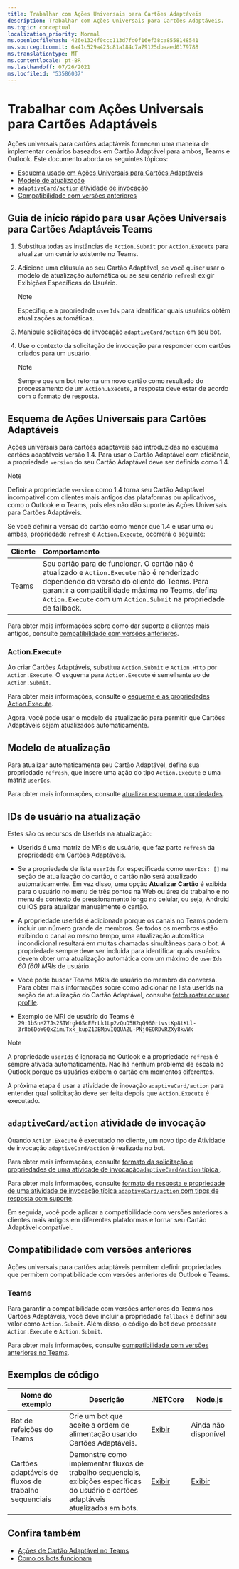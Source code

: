 ```yaml
---
title: Trabalhar com Ações Universais para Cartões Adaptáveis
description: Trabalhar com Ações Universais para Cartões Adaptáveis.
ms.topic: conceptual
localization_priority: Normal
ms.openlocfilehash: 426e1324f0ccc113d7fd0f16ef38ca8558148541
ms.sourcegitcommit: 6a41c529a423c81a184c7a79125dbaaed0179788
ms.translationtype: MT
ms.contentlocale: pt-BR
ms.lasthandoff: 07/26/2021
ms.locfileid: "53586037"
---
```

# <a name="work-with-universal-actions-for-adaptive-cards"></a>Trabalhar com Ações Universais para Cartões Adaptáveis

Ações universais para cartões adaptáveis fornecem uma maneira de implementar cenários baseados em Cartão Adaptável para ambos, Teams e Outlook. Este documento aborda os seguintes tópicos:

* [Esquema usado em Ações Universais para Cartões Adaptáveis](#schema-for-universal-actions-for-adaptive-cards)
* [Modelo de atualização](#refresh-model)
* [`adaptiveCard/action` atividade de invocação](#adaptivecardaction-invoke-activity)
* [Compatibilidade com versões anteriores](#backward-compatibility)

## <a name="quick-start-guide-to-use-universal-actions-for-adaptive-cards-in-teams"></a>Guia de início rápido para usar Ações Universais para Cartões Adaptáveis Teams

1. Substitua todas as instâncias de `Action.Submit` por `Action.Execute` para atualizar um cenário existente no Teams.
2. Adicione uma cláusula ao seu Cartão Adaptável, se você quiser usar o modelo de atualização automática ou se seu cenário `refresh` exigir Exibições Específicas do Usuário.

    >[!NOTE]
    > Especifique a propriedade `userIds` para identificar quais usuários obtêm atualizações automáticas.

3. Manipule solicitações de invocação `adaptiveCard/action` em seu bot.
4. Use o contexto da solicitação de invocação para responder com cartões criados para um usuário.

    > [!NOTE]
    > Sempre que um bot retorna um novo cartão como resultado do processamento de um `Action.Execute`, a resposta deve estar de acordo com o formato de resposta.

## <a name="schema-for-universal-actions-for-adaptive-cards"></a>Esquema de Ações Universais para Cartões Adaptáveis

Ações universais para cartões adaptáveis são introduzidas no esquema cartões adaptáveis versão 1.4. Para usar o Cartão Adaptável com eficiência, a propriedade `version` do seu Cartão Adaptável deve ser definida como 1.4.

> [!NOTE]
> Definir a propriedade `version` como 1.4 torna seu Cartão Adaptável incompatível com clientes mais antigos das plataformas ou aplicativos, como o Outlook e o Teams, pois eles não dão suporte às Ações Universais para Cartões Adaptáveis.

Se você definir a versão do cartão como menor que 1.4 e usar uma ou ambas, propriedade `refresh` e `Action.Execute`, ocorrerá o seguinte:

| Cliente | Comportamento |
| :-- | :-- |
| Teams | Seu cartão para de funcionar. O cartão não é atualizado e `Action.Execute` não é renderizado dependendo da versão do cliente do Teams. Para garantir a compatibilidade máxima no Teams, defina `Action.Execute` com um `Action.Submit` na propriedade de fallback. |

Para obter mais informações sobre como dar suporte a clientes mais antigos, consulte [compatibilidade com versões anteriores](#backward-compatibility).

### <a name="actionexecute"></a>Action.Execute

Ao criar Cartões Adaptáveis, substitua `Action.Submit` e `Action.Http` por `Action.Execute`. O esquema para `Action.Execute` é semelhante ao de `Action.Submit`.

Para obter mais informações, consulte o [esquema e as propriedades Action.Execute](/adaptive-cards/authoring-cards/universal-action-model#actionexecute).

Agora, você pode usar o modelo de atualização para permitir que Cartões Adaptáveis sejam atualizados automaticamente.

## <a name="refresh-model"></a>Modelo de atualização

Para atualizar automaticamente seu Cartão Adaptável, defina sua propriedade `refresh`, que insere uma ação do tipo `Action.Execute` e uma matriz `userIds`.

Para obter mais informações, consulte [atualizar esquema e propriedades](/adaptive-cards/authoring-cards/universal-action-model#refresh-mechanism).

## <a name="user-ids-in-refresh"></a>IDs de usuário na atualização

Estes são os recursos de UserIds na atualização:

* UserIds é uma matriz de MRIs de usuário, que faz parte `refresh` da propriedade em Cartões Adaptáveis.

* Se a propriedade de lista `userIds` for especificada como `userIds: []` na seção de atualização do cartão, o cartão não será atualizado automaticamente. Em vez disso, uma opção **Atualizar Cartão** é exibida para o usuário no menu de três pontos na Web ou área de trabalho e no menu de contexto de pressionamento longo no celular, ou seja, Android ou iOS para atualizar manualmente o cartão.

* A propriedade userIds é adicionada porque os canais no Teams podem incluir um número grande de membros. Se todos os membros estão exibindo o canal ao mesmo tempo, uma atualização automática incondicional resultará em muitas chamadas simultâneas para o bot. A propriedade sempre deve ser incluída para identificar quais usuários devem obter uma atualização automática com um máximo de `userIds` *60 (60) MRIs* de usuário.

* Você pode buscar Teams MRIs de usuário do membro da conversa. Para obter mais informações sobre como adicionar na lista userIds na seção de atualização do Cartão Adaptável, consulte [fetch roster or user profile](/microsoftteams/platform/bots/how-to/get-teams-context?tabs=dotnet#fetch-the-roster-or-user-profile).

* Exemplo de MRI de usuário do Teams é `29:1bSnHZ7Js2STWrgk6ScEErLk1Lp2zQuD5H2qQ960rtvstKp8tKLl-3r8b6DoW0QxZimuTxk_kupZ1DBMpvIQQUAZL-PNj0EORDvRZXy8kvWk`

> [!NOTE]
> A propriedade `userIds` é ignorada no Outlook e a propriedade `refresh` é sempre ativada automaticamente. Não há nenhum problema de escala no Outlook porque os usuários exibem o cartão em momentos diferentes.

A próxima etapa é usar a atividade de inovação `adaptiveCard/action` para entender qual solicitação deve ser feita depois que `Action.Execute` é executado.

## <a name="adaptivecardaction-invoke-activity"></a>`adaptiveCard/action` atividade de invocação

Quando `Action.Execute` é executado no cliente, um novo tipo de Atividade de invocação `adaptiveCard/action` é realizada no bot.

Para obter mais informações, consulte [formato da solicitação e propriedades de uma atividade de invocação`adaptiveCard/action` típica ](/adaptive-cards/authoring-cards/universal-action-model#request-format).

Para obter mais informações, consulte [formato de resposta e propriedade de uma atividade de invocação típica `adaptiveCard/action` com tipos de resposta com suporte](/adaptive-cards/authoring-cards/universal-action-model#response-format).

Em seguida, você pode aplicar a compatibilidade com versões anteriores a clientes mais antigos em diferentes plataformas e tornar seu Cartão Adaptável compatível.

## <a name="backward-compatibility"></a>Compatibilidade com versões anteriores

Ações universais para cartões adaptáveis permitem definir propriedades que permitem compatibilidade com versões anteriores de Outlook e Teams.

### <a name="teams"></a>Teams

Para garantir a compatibilidade com versões anteriores do Teams nos Cartões Adaptáveis, você deve incluir a propriedade `fallback` e definir seu valor como `Action.Submit`. Além disso, o código do bot deve processar `Action.Execute` e `Action.Submit`.

Para obter mais informações, consulte [compatibilidade com versões anteriores no Teams](/adaptive-cards/authoring-cards/universal-action-model#teams).

## <a name="code-samples"></a>Exemplos de código

|Nome do exemplo | Descrição | .NETCore | Node.js |
|----------------|-----------------|--------------|--------------|
| Bot de refeições do Teams | Crie um bot que aceite a ordem de alimentação usando Cartões Adaptáveis. |[Exibir](https://github.com/OfficeDev/Microsoft-Teams-Samples/tree/main/samples/bot-teams-catering/csharp)| Ainda não disponível |
| Cartões adaptáveis de fluxos de trabalho sequenciais | Demonstre como implementar fluxos de trabalho sequenciais, exibições específicas do usuário e cartões adaptáveis atualizados em bots. | [Exibir](https://github.com/OfficeDev/Microsoft-Teams-Samples/tree/main/samples/bot-sequential-flow-adaptive-cards/csharp) | [Exibir](https://github.com/OfficeDev/Microsoft-Teams-Samples/tree/main/samples/bot-sequential-flow-adaptive-cards/nodejs) |

## <a name="see-also"></a>Confira também

* [Ações de Cartão Adaptável no Teams](~/task-modules-and-cards/cards/cards-actions.md#adaptive-cards-actions)
* [Como os bots funcionam](/azure/bot-service/bot-builder-basics?view=azure-bot-service-4.0&preserve-view=true)
